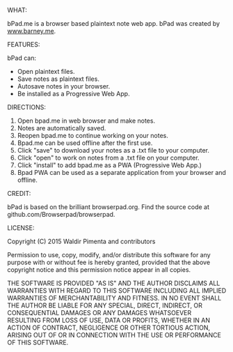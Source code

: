 WHAT:

bPad.me is a browser based plaintext note web app. 
bPad was created by www.barney.me.

FEATURES:

bPad can:
- Open plaintext files. 
- Save notes as plaintext files.
- Autosave notes in your browser. 
- Be installed as a Progressive Web App.

DIRECTIONS:

1. Open bpad.me in web browser and make notes.
2. Notes are automatically saved.
3. Reopen bpad.me to continue working on your notes.
4. Bpad.me can be used offline after the first use. 
5. Click "save" to download your notes as a .txt file to your computer.
6. Click "open" to work on notes from a .txt file on your computer.
7. Click "install" to add bpad.me as a PWA (Progressive Web App.)
8. Bpad PWA can be used as a separate application from your browser and offline.

CREDIT:

bPad is based on the brilliant browserpad.org. 
Find the source code at github.com/Browserpad/browserpad.

LICENSE:

Copyright (C) 2015 Waldir Pimenta and contributors

Permission to use, copy, modify, and/or distribute this software for any purpose with or without fee is hereby granted, provided that the above copyright notice and this permission notice appear in all copies.

THE SOFTWARE IS PROVIDED "AS IS" AND THE AUTHOR DISCLAIMS ALL WARRANTIES WITH REGARD TO THIS SOFTWARE INCLUDING ALL IMPLIED WARRANTIES OF MERCHANTABILITY AND FITNESS. IN NO EVENT SHALL THE AUTHOR BE LIABLE FOR ANY SPECIAL, DIRECT, INDIRECT, OR CONSEQUENTIAL DAMAGES OR ANY DAMAGES WHATSOEVER RESULTING FROM LOSS OF USE, DATA OR PROFITS, WHETHER IN AN ACTION OF CONTRACT, NEGLIGENCE OR OTHER TORTIOUS ACTION, ARISING OUT OF OR IN CONNECTION WITH THE USE OR PERFORMANCE OF THIS SOFTWARE.

